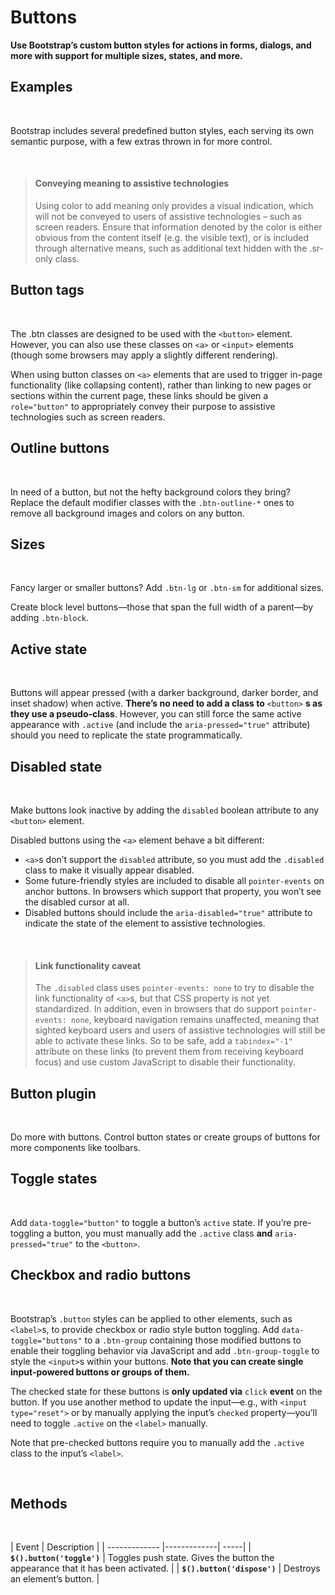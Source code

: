 <ClientOnly>

# Buttons

**Use Bootstrap’s custom button styles for actions in forms, dialogs, and more with support for multiple sizes, states, and more.**

## Examples
<br />

Bootstrap includes several predefined button styles, each serving its own semantic purpose, with a few extras thrown in for more control.

<element-slot :elementCode="content.data_1" />

<source-code :codeType="codeTypes.HTML" :content="content.data_1" />

<br />

> #### Conveying meaning to assistive technologies
>
> Using color to add meaning only provides a visual indication, which will not be conveyed to users of assistive technologies – such as screen readers. Ensure that information denoted by the color is either obvious from the content itself (e.g. the visible text), or is included through alternative means, such as additional text hidden with the .sr-only class.

## Button tags
<br />

The .btn classes are designed to be used with the `<button>` element. However, you can also use these classes on `<a>` or `<input>` elements (though some browsers may apply a slightly different rendering).

When using button classes on `<a>` elements that are used to trigger in-page functionality (like collapsing content), rather than linking to new pages or sections within the current page, these links should be given a `role="button"` to appropriately convey their purpose to assistive technologies such as screen readers.

<element-slot :elementCode="content.data_2" />

<source-code :codeType="codeTypes.HTML" :content="content.data_2" />

## Outline buttons
<br />

In need of a button, but not the hefty background colors they bring? Replace the default modifier classes with the `.btn-outline-*` ones to remove all background images and colors on any button.

<element-slot :elementCode="content.data_3" />

<source-code :codeType="codeTypes.HTML" :content="content.data_3" />

## Sizes
<br />

Fancy larger or smaller buttons? Add `.btn-lg` or `.btn-sm` for additional sizes.

<element-slot :elementCode="content.data_4" />

<source-code :codeType="codeTypes.HTML" :content="content.data_4" />

<element-slot :elementCode="content.data_5" />

<source-code :codeType="codeTypes.HTML" :content="content.data_5" />

Create block level buttons—those that span the full width of a parent—by adding `.btn-block`.

<element-slot :elementCode="content.data_6" />

<source-code :codeType="codeTypes.HTML" :content="content.data_6" />

## Active state
<br />

Buttons will appear pressed (with a darker background, darker border, and inset shadow) when active. **There’s no need to add a class to** `<button>` **s as they use a pseudo-class**. However, you can still force the same active appearance with `.active` (and include the `aria-pressed="true"` attribute) should you need to replicate the state programmatically.

<element-slot :elementCode="content.data_7" />

<source-code :codeType="codeTypes.HTML" :content="content.data_7" />

## Disabled state
<br />

Make buttons look inactive by adding the `disabled` boolean attribute to any `<button>` element.

<element-slot :elementCode="content.data_8" />

<source-code :codeType="codeTypes.HTML" :content="content.data_8" />

Disabled buttons using the `<a>` element behave a bit different:

- `<a>`s don’t support the `disabled` attribute, so you must add the `.disabled` class to make it visually appear disabled.
- Some future-friendly styles are included to disable all `pointer-events` on anchor buttons. In browsers which support that property, you won’t see the disabled cursor at all.
- Disabled buttons should include the `aria-disabled="true"` attribute to indicate the state of the element to assistive technologies.

<element-slot :elementCode="content.data_9" />

<source-code :codeType="codeTypes.HTML" :content="content.data_9" />

<br />

> #### Link functionality caveat
>
> The `.disabled` class uses `pointer-events: none` to try to disable the link functionality of `<a>`s, but that CSS property is not yet standardized. In addition, even in browsers that do support `pointer-events: none`, keyboard navigation remains unaffected, meaning that sighted keyboard users and users of assistive technologies will still be able to activate these links. So to be safe, add a `tabindex="-1"` attribute on these links (to prevent them from receiving keyboard focus) and use custom JavaScript to disable their functionality.

## Button plugin
<br />

Do more with buttons. Control button states or create groups of buttons for more components like toolbars.

## Toggle states
<br />

Add `data-toggle="button"` to toggle a button’s `active` state. If you’re pre-toggling a button, you must manually add the `.active` class **and** `aria-pressed="true"` to the `<button>`.

<element-slot :elementCode="content.data_10" />

<source-code :codeType="codeTypes.HTML" :content="content.data_10" />

## Checkbox and radio buttons
<br />

Bootstrap’s `.button` styles can be applied to other elements, such as `<label>`s, to provide checkbox or radio style button toggling. Add `data-toggle="buttons"` to a `.btn-group` containing those modified buttons to enable their toggling behavior via JavaScript and add `.btn-group-toggle` to style the `<input>`s within your buttons. **Note that you can create single input-powered buttons or groups of them.**

The checked state for these buttons is **only updated via** `click` **event** on the button. If you use another method to update the input—e.g., with `<input type="reset">` or by manually applying the input’s `checked` property—you’ll need to toggle `.active` on the `<label>` manually.

Note that pre-checked buttons require you to manually add the `.active` class to the input’s `<label>`.

<element-slot :elementCode="content.data_11" />

<source-code :codeType="codeTypes.HTML" :content="content.data_11" />

<br />

<element-slot :elementCode="content.data_12" />

<source-code :codeType="codeTypes.HTML" :content="content.data_12" />

## Methods
<br />

| Event        | Description           |
| ------------- |-------------| -----|
| **`$().button('toggle')`**      | Toggles push state. Gives the button the appearance that it has been activated. |
| **`$().button('dispose')`**      | Destroys an element’s button.      |

</ClientOnly>

<script>
  import * as codeTypes from '@/utils/codeTypes'
  import ButtonsContent from '@/content/components/buttons'

  export default {
    data() {
      return {
        codeTypes: codeTypes,
        content: ButtonsContent
      }
    }
  }
</script>